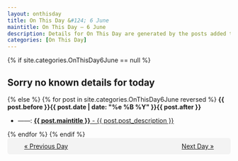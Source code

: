 ```yaml
---
layout: onthisday
title: On This Day &#124; 6 June
maintitle: On This Day — 6 June
description: Details for On This Day are generated by the posts added to the website so the content is subject to changes/updates over time.
categories: [On This Day]
---
```


{% if site.categories.OnThisDay6June == null %}
<h2>Sorry no known details for today</h2>
{% else %}
{% for post in site.categories.OnThisDay6June reversed %}
<strong>{{ post.before }}{{ post.date | date: "%e %B %Y" }}{{ post.after }}</strong>
<ul>
<li> ——: <a class="{{ post.class }}" href="{{ post.url }}"><strong>{{ post.maintitle }}</strong> - {{ post.post_description }}</a></li>
</ul>
{% endfor %}
{% endif %}
<br />
<div style="background-color: #f3f3f3; padding: 10px; border-radius: 5px; text-align: center; display: flex; justify-content: space-evenly;">
<a href="/onthisday/06/06-05">« Previous Day</a>
<span style="visibility:hidden;">[ Visit Leap Year February 29 ]</span>
<a href="/onthisday/06/06-07">Next Day »</a>
</div>
